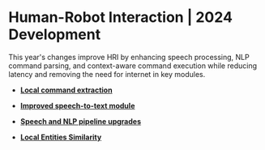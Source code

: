 # Human-Robot Interaction | 2024 Development

This year's changes improve HRI by enhancing speech processing, NLP command parsing, and context-aware command execution while reducing latency and removing the need for internet in key modules.

- **[Local command extraction](Areas/LCE.md)**

- **[Improved speech-to-text module](Areas/STT.md)**

- **[Speech and NLP pipeline upgrades](Areas/SpeechandNLP.md)**

- **[Local Entities Similarity](Areas/embeddings.md)**
